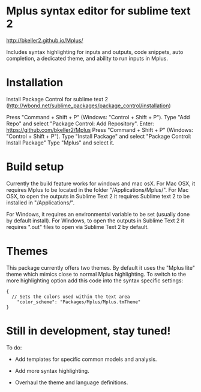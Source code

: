 Mplus syntax editor for sublime text 2
==============

http://bkeller2.github.io/Mplus/

Includes syntax highlighting for inputs and outputs, code snippets, auto completion, a dedicated theme, and ability to run inputs in Mplus.

# Installation #

Install Package Control for sublime text 2 (http://wbond.net/sublime_packages/package_control/installation)

Press "Command + Shift + P" (Windows: "Control + Shift + P").
Type "Add Repo" and select "Package Control: Add Repository".
Enter: https://github.com/bkeller2/Mplus
Press "Command + Shift + P" (Windows: "Control + Shift + P").
Type "Install Package" and select "Package Control: Install Package"
Type "Mplus" and select it.

# Build setup #
Currently the build feature works for windows and mac osX.
For Mac OSX, it requires Mplus to be located in the folder "/Applications/Mplus/".
For Mac OSX, to open the outputs in Sublime Text 2 it requires Sublime text 2 to be installed in "/Applications/".

For Windows, it requires an environmental variable to be set (usually done by default install).
For Windows, to open the outputs in Sublime Text 2 it requires ".out" files to open via Sublime Text 2 by default.

# Themes #

This package currently offers two themes. By default it uses the "Mplus lite" theme which mimics close to normal Mplus highlighting. 
To switch to the more highlighting option add this code into the syntax specific settings:

```
{
  // Sets the colors used within the text area
	"color_scheme": "Packages/Mplus/Mplus.tmTheme"
}
```


# Still in development, stay tuned! #
To do:

* Add templates for specific common models and analysis.

* Add more syntax highlighting.

* Overhaul the theme and language definitions.
